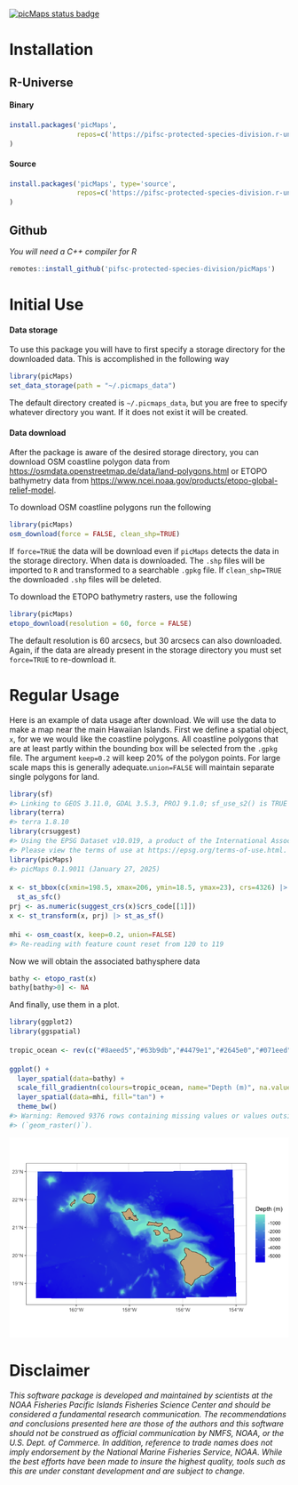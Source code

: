 <!-- README.md is generated from README.Rmd. Please edit that file -->

[![picMaps status
badge](https://pifsc-protected-species-division.r-universe.dev/badges/picMaps)](https://pifsc-protected-species-division.r-universe.dev/picMaps)

# Installation

## R-Universe

#### Binary

``` r
install.packages('picMaps', 
                 repos=c('https://pifsc-protected-species-division.r-universe.dev','https://cloud.r-project.org')
)
```

#### Source

``` r
install.packages('picMaps', type='source', 
                 repos=c('https://pifsc-protected-species-division.r-universe.dev','https://cloud.r-project.org')
)
```

## Github

*You will need a C++ compiler for R*

``` r
remotes::install_github('pifsc-protected-species-division/picMaps')
```

# Initial Use

#### Data storage

To use this package you will have to first specify a storage directory
for the downloaded data. This is accomplished in the following way

``` r
library(picMaps)
set_data_storage(path = "~/.picmaps_data")
```

The default directory created is `~/.picmaps_data`, but you are free to
specify whatever directory you want. If it does not exist it will be
created.

#### Data download

After the package is aware of the desired storage directory, you can
download OSM coastline polygon data from
<https://osmdata.openstreetmap.de/data/land-polygons.html> or ETOPO
bathymetry data from
<https://www.ncei.noaa.gov/products/etopo-global-relief-model>.

To download OSM coastline polygons run the following

``` r
library(picMaps)
osm_download(force = FALSE, clean_shp=TRUE)
```

If `force=TRUE` the data will be download even if `picMaps` detects the
data in the storage directory. When data is downloaded. The `.shp` files
will be imported to `R` and transformed to a searchable `.gpkg` file. If
`clean_shp=TRUE` the downloaded `.shp` files will be deleted.

To download the ETOPO bathymetry rasters, use the following

``` r
library(picMaps)
etopo_download(resolution = 60, force = FALSE)
```

The default resolution is 60 arcsecs, but 30 arcsecs can also
downloaded. Again, if the data are already present in the storage
directory you must set `force=TRUE` to re-download it.

# Regular Usage

Here is an example of data usage after download. We will use the data to
make a map near the main Hawaiian Islands. First we define a spatial
object, `x`, for we we would like the coastline polygons. All coastline
polygons that are at least partly within the bounding box will be
selected from the `.gpkg` file. The argument `keep=0.2` will keep 20% of
the polygon points. For large scale maps this is generally
adequate.`union=FALSE` will maintain separate single polygons for land.

``` r
library(sf)
#> Linking to GEOS 3.11.0, GDAL 3.5.3, PROJ 9.1.0; sf_use_s2() is TRUE
library(terra)
#> terra 1.8.10
library(crsuggest)
#> Using the EPSG Dataset v10.019, a product of the International Association of Oil & Gas Producers. 
#> Please view the terms of use at https://epsg.org/terms-of-use.html.
library(picMaps)
#> picMaps 0.1.9011 (January 27, 2025)

x <- st_bbox(c(xmin=198.5, xmax=206, ymin=18.5, ymax=23), crs=4326) |>
  st_as_sfc()
prj <- as.numeric(suggest_crs(x)$crs_code[[1]])
x <- st_transform(x, prj) |> st_as_sf()

mhi <- osm_coast(x, keep=0.2, union=FALSE)
#> Re-reading with feature count reset from 120 to 119
```

Now we will obtain the associated bathysphere data

``` r
bathy <- etopo_rast(x)
bathy[bathy>0] <- NA
```

And finally, use them in a plot.

``` r
library(ggplot2)
library(ggspatial)

tropic_ocean <- rev(c("#8aeed5","#63b9db","#4479e1","#2645e0","#071eed"))
        
ggplot() +
  layer_spatial(data=bathy) +
  scale_fill_gradientn(colours=tropic_ocean, name="Depth (m)", na.value = NA) +
  layer_spatial(data=mhi, fill="tan") +
  theme_bw()
#> Warning: Removed 9376 rows containing missing values or values outside the scale range
#> (`geom_raster()`).
```

![](README-ex_map-1.png)

# Disclaimer

*This software package is developed and maintained by scientists at the
NOAA Fisheries Pacific Islands Fisheries Science Center and should be
considered a fundamental research communication. The recommendations and
conclusions presented here are those of the authors and this software
should not be construed as official communication by NMFS, NOAA, or the
U.S. Dept. of Commerce. In addition, reference to trade names does not
imply endorsement by the National Marine Fisheries Service, NOAA. While
the best efforts have been made to insure the highest quality, tools
such as this are under constant development and are subject to change.*
